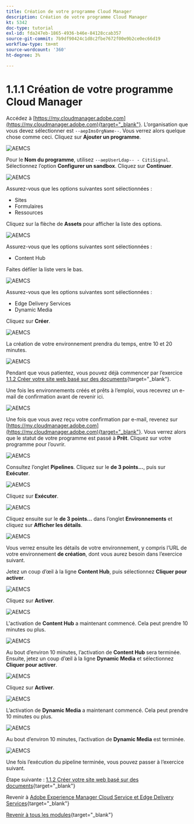 ```yaml
---
title: Création de votre programme Cloud Manager
description: Création de votre programme Cloud Manager
kt: 5342
doc-type: tutorial
exl-id: fda247eb-1865-4936-b46e-84128ccab357
source-git-commit: 7b9df90424c1d8c2fbe7672f00e9b2ce0ec66d19
workflow-type: tm+mt
source-wordcount: '360'
ht-degree: 3%

---
```


# 1.1.1 Création de votre programme Cloud Manager

Accédez à [https://my.cloudmanager.adobe.com](https://my.cloudmanager.adobe.com){target="_blank"}. L’organisation que vous devez sélectionner est `--aepImsOrgName--`. Vous verrez alors quelque chose comme ceci. Cliquez sur **Ajouter un programme**.

![ AEMCS ](./images/aemcs1.png)

Pour le **Nom du programme**, utilisez `--aepUserLdap-- - CitiSignal`. Sélectionnez l’option **Configurer un sandbox**. Cliquez sur **Continuer**.

![ AEMCS ](./images/aemcs2.png)

Assurez-vous que les options suivantes sont sélectionnées :

- Sites
- Formulaires
- Ressources

Cliquez sur la flèche de **Assets** pour afficher la liste des options.

![ AEMCS ](./images/aemcs3.png)

Assurez-vous que les options suivantes sont sélectionnées :

- Content Hub

Faites défiler la liste vers le bas.

![ AEMCS ](./images/aemcs3a.png)

Assurez-vous que les options suivantes sont sélectionnées :

- Edge Delivery Services
- Dynamic Media

Cliquez sur **Créer**.

![ AEMCS ](./images/aemcs3b.png)

La création de votre environnement prendra du temps, entre 10 et 20 minutes.

![ AEMCS ](./images/aemcs4.png)

Pendant que vous patientez, vous pouvez déjà commencer par l’exercice [1.1.2 Créer votre site web basé sur des documents](./ex2.md){target="_blank"}.

Une fois les environnements créés et prêts à l’emploi, vous recevrez un e-mail de confirmation avant de revenir ici.

![ AEMCS ](./images/aemcs5.png)

Une fois que vous avez reçu votre confirmation par e-mail, revenez sur [https://my.cloudmanager.adobe.com](https://my.cloudmanager.adobe.com){target="_blank"}. Vous verrez alors que le statut de votre programme est passé à **Prêt**. Cliquez sur votre programme pour l’ouvrir.

![ AEMCS ](./images/aemcs6.png)

Consultez l’onglet **Pipelines**. Cliquez sur le **de 3 points...**, puis sur **Exécuter**.

![ AEMCS ](./images/aemcs7.png)

Cliquez sur **Exécuter**.

![ AEMCS ](./images/aemcs8.png)

Cliquez ensuite sur le **de 3 points...** dans l’onglet **Environnements** et cliquez sur **Afficher les détails**.

![ AEMCS ](./images/aemcs9.png)

Vous verrez ensuite les détails de votre environnement, y compris l’URL de votre environnement **de création**, dont vous aurez besoin dans l’exercice suivant.

Jetez un coup d’œil à la ligne **Content Hub**, puis sélectionnez **Cliquer pour activer**.

![ AEMCS ](./images/aemcs10.png)

Cliquez sur **Activer**.

![ AEMCS ](./images/aemcsact1.png)

L&#39;activation de **Content Hub** a maintenant commencé. Cela peut prendre 10 minutes ou plus.

![ AEMCS ](./images/aemcsact2.png)

Au bout d’environ 10 minutes, l’activation de **Content Hub** sera terminée.
Ensuite, jetez un coup d’œil à la ligne **Dynamic Media** et sélectionnez **Cliquer pour activer**.

![ AEMCS ](./images/aemcsact3.png)

Cliquez sur **Activer**.

![ AEMCS ](./images/aemcsact4.png)

L’activation de **Dynamic Media** a maintenant commencé. Cela peut prendre 10 minutes ou plus.

![ AEMCS ](./images/aemcsact5.png)

Au bout d’environ 10 minutes, l’activation de **Dynamic Media** est terminée.

![ AEMCS ](./images/aemcsact6.png)

Une fois l’exécution du pipeline terminée, vous pouvez passer à l’exercice suivant.

Étape suivante : [1.1.2 Créer votre site web basé sur des documents](./ex2.md){target="_blank"}

Revenir à [Adobe Experience Manager Cloud Service et Edge Delivery Services](./aemcs.md){target="_blank"}

[Revenir à tous les modules](./../../../overview.md){target="_blank"}
